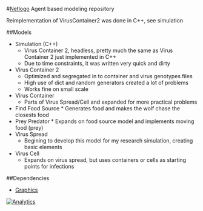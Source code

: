 #[Netlogo](http://ccl.northwestern.edu/netlogo/)
Agent based modeling repository

Reimplementation of VirusContainer2 was done in C++, see simulation


##Models 
* Simulation (C++)
	* Virus Container 2, headless, pretty much the same as Virus Container 2 just implemented in C++
	* Due to time constraints, it was written very quick and dirty
* Virus Container 2
	* Optimized and segregated in to container and virus genotypes files
	* High use of dict and random generators created a lot of problems
	* Works fine on small scale
* Virus Container
	* Parts of Virus Spread/Cell and expanded for more practical problems
* Find Food Source
       * Generates food and makes the wolf chase the closests food
* Prey Predator
       * Expands on food source model and implements moving food (prey)
* Virus Spread
	* Begining to develop this model for my research simulation, creating basic elements
* Virus Cell
	* Expands on virus spread, but uses containers or cells as starting points for infections


##Dependencies
* [Graphics](http://evolve.lse.ac.uk/NetLogo/extensions/Simulations-NetLogo%20Extensions.php)



[![Analytics](https://ga-beacon.appspot.com/UA-62086129-1/NetLogo/readme?pixel)](https://github.com/igrigorik/ga-beacon)
